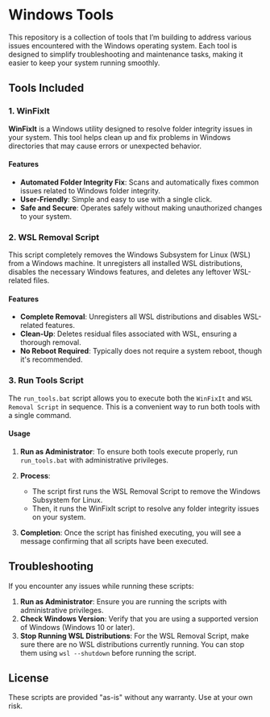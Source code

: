 # Windows Tools

This repository is a collection of tools that I’m building to address various issues encountered with the Windows operating system. Each tool is designed to simplify troubleshooting and maintenance tasks, making it easier to keep your system running smoothly.

## Tools Included

### 1. WinFixIt

**WinFixIt** is a Windows utility designed to resolve folder integrity issues in your system. This tool helps clean up and fix problems in Windows directories that may cause errors or unexpected behavior.

#### Features

- **Automated Folder Integrity Fix**: Scans and automatically fixes common issues related to Windows folder integrity.
- **User-Friendly**: Simple and easy to use with a single click.
- **Safe and Secure**: Operates safely without making unauthorized changes to your system.

### 2. WSL Removal Script

This script completely removes the Windows Subsystem for Linux (WSL) from a Windows machine. It unregisters all installed WSL distributions, disables the necessary Windows features, and deletes any leftover WSL-related files.

#### Features

- **Complete Removal**: Unregisters all WSL distributions and disables WSL-related features.
- **Clean-Up**: Deletes residual files associated with WSL, ensuring a thorough removal.
- **No Reboot Required**: Typically does not require a system reboot, though it's recommended.

### 3. Run Tools Script

The `run_tools.bat` script allows you to execute both the `WinFixIt` and `WSL Removal Script` in sequence. This is a convenient way to run both tools with a single command.

#### Usage

1. **Run as Administrator**: To ensure both tools execute properly, run `run_tools.bat` with administrative privileges.
2. **Process**:
   - The script first runs the WSL Removal Script to remove the Windows Subsystem for Linux.
   - Then, it runs the WinFixIt script to resolve any folder integrity issues on your system.

3. **Completion**: Once the script has finished executing, you will see a message confirming that all scripts have been executed.

## Troubleshooting

If you encounter any issues while running these scripts:

1. **Run as Administrator**: Ensure you are running the scripts with administrative privileges.
2. **Check Windows Version**: Verify that you are using a supported version of Windows (Windows 10 or later).
3. **Stop Running WSL Distributions**: For the WSL Removal Script, make sure there are no WSL distributions currently running. You can stop them using `wsl --shutdown` before running the script.

## License

These scripts are provided "as-is" without any warranty. Use at your own risk.
